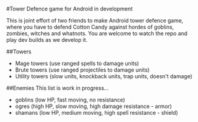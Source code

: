 #Tower Defence game for Android in development

This is joint effort of two friends to make Android tower defence game, where you have to defend Cotton Candy against hordes of goblins, zombies, witches and whatnots. You are welcome to watch the repo and play dev builds as we develop it.

##Towers

* Mage towers (use ranged spells to damage units)
* Brute towers (use ranged projectiles to damage units)
* Utility towers (slow units, knockback units, trap units, doesn't damage)

##Enemies
  This list is work in progress...
* goblins (low HP, fast moving, no resistance)
* ogres (high HP, slow moving, high damage resistance - armor)
* shamans (low HP, medium moving, high spell resistance - shield)
